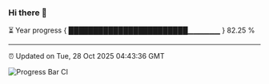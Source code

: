 ### Hi there 👋

⏳ Year progress { ████████████████████████▁▁▁▁▁▁ } 82.25 %

---

⏰ Updated on Tue, 28 Oct 2025 04:43:36 GMT

![Progress Bar CI](https://github.com/IshwaranRudhara/GIT-ACTION/workflows/Progress%20Bar%20CI/badge.svg)
